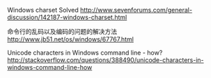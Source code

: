 ﻿Windows charset Solved
http://www.sevenforums.com/general-discussion/142187-windows-charset.html

命令行的乱码以及编码的问题的解决方法
http://www.jb51.net/os/windows/67767.html

Unicode characters in Windows command line - how?
http://stackoverflow.com/questions/388490/unicode-characters-in-windows-command-line-how